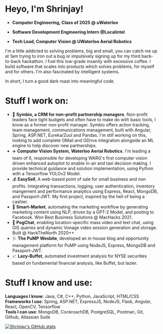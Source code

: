# Heyo, I'm Shrinjay!

* **Computer Engineering, Class of 2025 @ uWaterloo**

* **Software Development Engineering Intern @Localintel**

* **Tech Lead, Computer Vision @ UWaterloo Aerial Robotics**

I'm a little addicted to solving problems, big and small, you can catch me up at 1am trying to iron out a bug or impulsively signing up for my third back-to-back hackathon. I fuel this low-grade insanity with excessive coffee. I build software that scales into products which solves problems, for myself and for others. I'm also fascinated by intelligent systems.

In short, I turn a good dark roast into meaningful code. 

# Stuff I work on: 

* :handshake: **Symbio, a CRM for non-profit partnership managers**. Non-profit leaders face tight budgets and often have to make do with basic tools, I know as a former non-profit manager. Symbio offers action tracking, team management, communications management, built with Angular, Spring, ASP.NET, Eureka/Zuul and Pandas. I'm still working on this, looking to add complete GMail and GDrive integration alongside an ML engine to help discover new partnerships.
* :airplane: **Computer Vision System,  Waterloo Aerial Robotics**. I'm leading a team of 6, responsible for developing WARG's first computer vision driven enhanced autopilot to enable in-air and taxi decision making. I provide technical guidance and solution implementation, using Python with a Tensorflow YOLOv2 Model.
* :moneybag: **EasySell**, A web-based point of sale for small business and non profits. Integrating transactions, logging, user authentication, inventory mangement and performance analytics using Express, React, MongoDB, and Passport-JWT. My first project, inspired by the hell of being a cashier.
* :loudspeaker: **Smart-Market**, automating the marketing workflow by generating marketing content using NLP, driven by a GPT-2 Model, and posting to Facebook. Won Best Business Solutions @ MacHacks 2021. 
* :frog: **PogChat**, enabling location-specific mass video and text chat, using GIS queries and dynamic Vonage video session generation and storage. Built @ HackTheNorth 2020++
* :stethoscope: **The PuMP Wesbite**, developed an in-house blog and opportunity management platform for PuMP using NodeJS, Express, MongoDB and Passport-JWT.
* :chart_with_upwards_trend: **Lazy-Buffet**, automated investment analysis for NYSE securities based on fundamental financial analysis, like Buffet, but lazier.

# Stuff I know and use:

**Languages I know**: Java, C#, C++, Python, JavaScript, HTML/CSS \
**Frameworks I use**: Spring, ASP.NET, ExpressJS, NodeJS, Flask, Angular, React, OpenCV, Tensorflow \
**Tools I can use**: MongoDB, CockroachDB, PostgreSQL, Postman, Git, Github, Atlassian Suite

[![Shrinjay's GitHub stats](https://github-readme-stats.vercel.app/api?username=shrinjay&show_icons=true&hide=issues)](https://github.com/anuraghazra/github-readme-stats)
